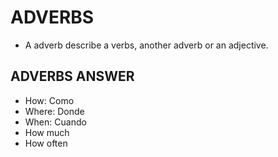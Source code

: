 
# ADVERBS

- A adverb describe a verbs, another adverb or an adjective.

## ADVERBS ANSWER

- How: Como
- Where: Donde
- When: Cuando
- How much
- How often